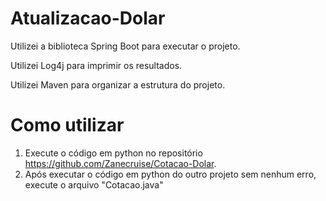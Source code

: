 # Atualizacao-Dolar

Utilizei a biblioteca Spring Boot para executar o projeto.

Utilizei Log4j para imprimir os resultados.

Utilizei Maven para organizar a estrutura do projeto.

# Como utilizar

1. Execute o código em python no repositório https://github.com/Zanecruise/Cotacao-Dolar.
2. Após executar o código em python do outro projeto sem nenhum erro, execute o arquivo "Cotacao.java"
